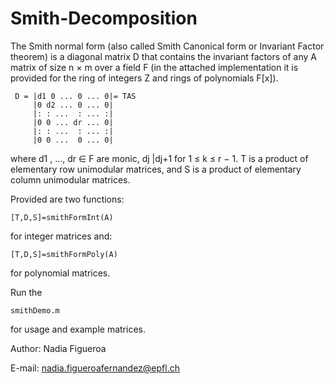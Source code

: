 # Smith-Decomposition

The Smith normal form (also called Smith Canonical form or Invariant Factor theorem) is a diagonal matrix D that contains the invariant factors of any A matrix of size n × m over a field F (in the attached implementation it is provided for the ring of integers Z and rings of polynomials F[x]).

```
 D = |d1 0 ... 0 ... 0|= TAS
     |0 d2 ... 0 ... 0| 
     |: : ...  : ... :| 
     |0 0 ... dr ... 0| 
     |: : ...  : ... :| 
     |0 0 ...  0 ... 0|
```

where d1 , ..., dr ∈ F are monic, dj |dj+1 for 1 ≤ k ≤ r − 1. T is a product of elementary row unimodular matrices, and S is a product of elementary column unimodular matrices.

Provided are two functions: 
```
[T,D,S]=smithFormInt(A) 
```
for integer matrices and: 
```
[T,D,S]=smithFormPoly(A) 
```
for polynomial matrices.

Run the 
```
smithDemo.m 
```
for usage and example matrices.

Author: Nadia Figueroa

E-mail: nadia.figueroafernandez@epfl.ch
